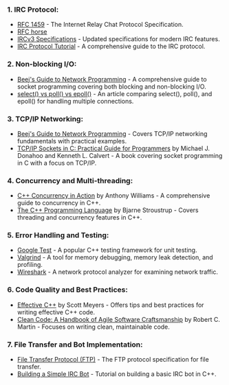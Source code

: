 ### 1. IRC Protocol:
- [RFC 1459](https://tools.ietf.org/html/rfc1459) - The Internet Relay Chat Protocol Specification.
- [RFC horse](https://modern.ircdocs.horse/#servers)
- [IRCv3 Specifications](https://ircv3.net/specs/) - Updated specifications for modern IRC features.
- [IRC Protocol Tutorial](https://www.irchelp.org/irchelp/rfc/index.html) - A comprehensive guide to the IRC protocol.

### 2. Non-blocking I/O:
- [Beej's Guide to Network Programming](https://beej.us/guide/bgnet/html/) - A comprehensive guide to socket programming covering both blocking and non-blocking I/O.
- [select() vs poll() vs epoll()](https://medium.com/@copyconstruct/the-method-to-epolls-madness-d9d2d6378642) - An article comparing select(), poll(), and epoll() for handling multiple connections.

### 3. TCP/IP Networking:
- [Beej's Guide to Network Programming](https://beej.us/guide/bgnet/html/) - Covers TCP/IP networking fundamentals with practical examples.
- [TCP/IP Sockets in C: Practical Guide for Programmers](https://www.amazon.com/TCP-IP-Sockets-Practical-Programmers/dp/0123745403) by Michael J. Donahoo and Kenneth L. Calvert - A book covering socket programming in C with a focus on TCP/IP.

### 4. Concurrency and Multi-threading:
- [C++ Concurrency in Action](https://www.amazon.com/C-Concurrency-Action-Anthony-Williams/dp/1617294691) by Anthony Williams - A comprehensive guide to concurrency in C++.
- [The C++ Programming Language](https://www.amazon.com/C-Programming-Language-4th/dp/0321563840) by Bjarne Stroustrup - Covers threading and concurrency features in C++.

### 5. Error Handling and Testing:
- [Google Test](https://github.com/google/googletest) - A popular C++ testing framework for unit testing.
- [Valgrind](http://valgrind.org/) - A tool for memory debugging, memory leak detection, and profiling.
- [Wireshark](https://www.wireshark.org/) - A network protocol analyzer for examining network traffic.

### 6. Code Quality and Best Practices:
- [Effective C++](https://www.amazon.com/Effective-Specific-Improve-Programs-Designs/dp/0321334876) by Scott Meyers - Offers tips and best practices for writing effective C++ code.
- [Clean Code: A Handbook of Agile Software Craftsmanship](https://www.amazon.com/Clean-Code-Handbook-Software-Craftsmanship/dp/0132350882) by Robert C. Martin - Focuses on writing clean, maintainable code.

### 7. File Transfer and Bot Implementation:
- [File Transfer Protocol (FTP)](https://www.rfc-editor.org/rfc/rfc959.html) - The FTP protocol specification for file transfer.
- [Building a Simple IRC Bot](https://www.learncpp.com/cpp-tutorial/18-4-simple-irc-bot) - Tutorial on building a basic IRC bot in C++.
